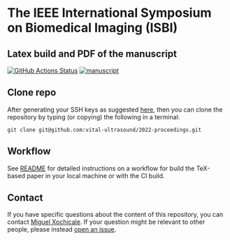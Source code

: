 # The IEEE International Symposium on Biomedical Imaging (ISBI) 

## Latex build and PDF of the manuscript
[![GitHub Actions Status](https://github.com/vital-ultrasound/isbi-2021-proceedings/workflows/CI-LaTeX/badge.svg)](https://github.com/vital-ultrasound/isbi-2021-proceedings/actions) [![manuscript](https://img.shields.io/badge/read-manuscript-blue.svg)](https://github.com/vital-ultrasound/isbi-2021-proceedings/blob/pdfs/isbi2021.pdf)

## Clone repo
After generating your SSH keys as suggested [here](https://docs.github.com/en/github/authenticating-to-github/generating-a-new-ssh-key-and-adding-it-to-the-ssh-agent), then you can clone the repository by typing (or copying) the following in a terminal:
```
git clone git@github.com:vital-ultrasound/2022-proceedings.git
```

## Workflow 
See [README](workflow/README.md) for detailed instructions on a workflow for build the TeX-based paper in your local machine or with the CI build.

## Contact 
If you have specific questions about the content of this repository, you can contact [Miguel Xochicale](mailto:miguel.xochicale@kcl.ac.uk?subject="[isbi-2021]"). 
If your question might be relevant to other people, please instead [open an issue](https://github.com/vital-ultrasound/isbi-2021-proceedings/issues).


